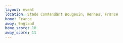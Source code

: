 ```yaml
---
layout: event
location: Stade Commandant Bougouin, Rennes, France
home: France
away: England
home_score: 10
away_score: 11
---
```

